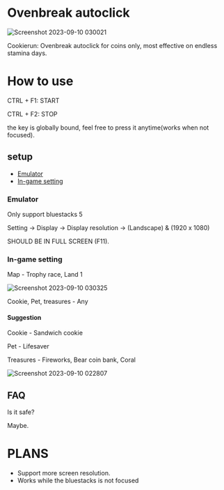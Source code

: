 # Ovenbreak autoclick

![Screenshot 2023-09-10 030021](https://github.com/mvat35925/ovenbreak-autoclick/assets/93734071/7073bf67-d346-4d91-b291-afcb7380cadf)


Cookierun: Ovenbreak autoclick for coins only, most effective on endless stamina days.

# How to use 

CTRL + F1: START

CTRL + F2: STOP

the key is  globally bound, feel free to press it anytime(works when not focused).

## setup

<ul>
  <li><a href="#emulator">Emulator</a></li>
  <li><a href="#in-game-setting">In-game setting</a></li>
</ul>

### Emulator

Only support bluestacks 5

Setting -> Display -> Display resolution -> (Landscape) & (1920 x 1080)

SHOULD BE IN FULL SCREEN (F11).

### In-game setting

Map - Trophy race, Land 1

![Screenshot 2023-09-10 030325](https://github.com/mvat35925/ovenbreak-autoclick/assets/93734071/a1e40df7-7533-40a5-9a4d-9d473279ac3f)

Cookie, Pet, treasures - Any

#### Suggestion

Cookie - Sandwich cookie

Pet - Lifesaver

Treasures - Fireworks, Bear coin bank, Coral

![Screenshot 2023-09-10 022807](https://github.com/mvat35925/ovenbreak-autoclick/assets/93734071/9f6ea54e-afec-4585-80d5-65b55feb398f)

## FAQ

Is it safe?

Maybe.

# PLANS

<ul>
  <li>Support more screen resolution.</li>
  <li>Works while the bluestacks is not focused</li>
</ul>
